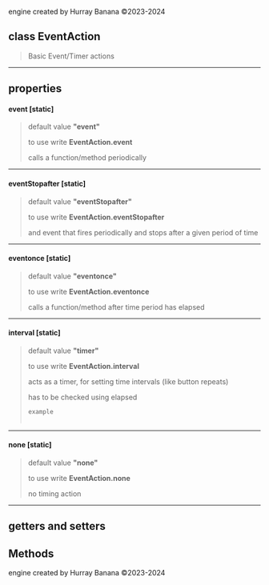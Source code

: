 engine created by Hurray Banana &copy;2023-2024
## class EventAction
> Basic Event/Timer actions
> 
> 

---

## properties
####  event [static]
> default value **"event"**
> 
> to use write **EventAction.event**
> 
> calls a function/method periodically
> 
> 

---

####  eventStopafter [static]
> default value **"eventStopafter"**
> 
> to use write **EventAction.eventStopafter**
> 
> and event that fires periodically and stops after a given period of time
> 
> 

---

####  eventonce [static]
> default value **"eventonce"**
> 
> to use write **EventAction.eventonce**
> 
> calls a function/method after time period has elapsed
> 
> 

---

####  interval [static]
> default value **"timer"**
> 
> to use write **EventAction.interval**
> 
> acts as a timer, for setting time intervals (like button repeats)
> 
> has to be checked using elapsed
> 
> ```js
> example
>      
> ```
> 

---

####  none [static]
> default value **"none"**
> 
> to use write **EventAction.none**
> 
> no timing action
> 
> 

---

## getters and setters
## Methods
engine created by Hurray Banana &copy;2023-2024
